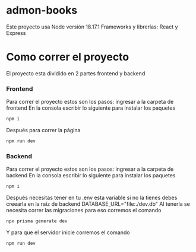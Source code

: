 # admon-books
Este proyecto usa Node versión 18.17.1
Frameworks y librerías: React y Express

# Como correr el proyecto
El proyecto esta dividido en 2 partes frontend y backend

### Frontend
Para correr el proyecto estos son los pasos:
ingresar a la carpeta de frontend
En la consola escribir lo siguiente para instalar los paquetes
```sh
npm i
```
Después para correr la página
```sh
npm run dev
```

### Backend
Para correr el proyecto estos son los pasos:
ingresar a la carpeta de backend
En la consola escribir lo siguiente para instalar los paquetes
```sh
npm i
```
Después necesitas tener en tu .env esta variable si no la tienes debes creearla en la raíz de backend
DATABASE_URL="file:./dev.db"
Al tenerla se necesita correr las migraciones para eso corremos el comando
```sh
npx prisma generate dev
```
Y para que el servidor inicie corremos el comando
```sh
npm run dev
```
